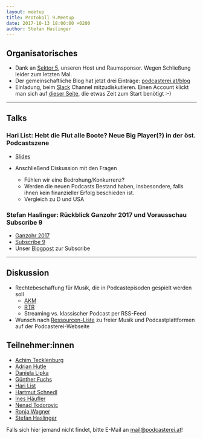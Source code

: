 ```yaml
---
layout: meetup
title: Protokoll 9.Meetup
date: 2017-10-13 18:00:00 +0200
author: Stefan Haslinger
---
```


## Organisatorisches

* Dank an [Sektor 5](http://www.sektor5.at/), unseren Host und Raumsponsor. Wegen Schließung leider
  zum letzten Mal.
* Der gemeinschaftliche Blog hat jetzt drei Einträge: [podcasterei.at/blog](https://podcasterei.at/blog)
* Einladung, beim [Slack](https://podcasterei.slack.com) Channel mitzudiskutieren. Einen Account
  klickt man sich auf [dieser Seite](https://podcasterei.herokuapp.com/), die etwas Zeit zum Start
  benötigt :-)

<hr/>

## Talks

### Hari List: Hebt die Flut alle Boote? Neue Big Player(?) in der öst. Podcastszene

* [Slides](https://de.slideshare.net/HaraldList1/hebt-die-flut-alle-boote-neue-big-player-in-der-st-podcastszene?qid=cbeb39e8-cffe-4939-ae8e-940309b01d45)

* Anschließend Diskussion mit den Fragen
  * Fühlen wir eine Bedrohung/Konkurrenz?
  * Werden die neuen Podcasts Bestand haben, insbesondere, falls ihnen kein finanzieller Erfolg
    beschieden ist.
  * Vergleich zu D und USA


### Stefan Haslinger: Rückblick Ganzohr 2017 und Vorausschau Subscribe 9

* [Ganzohr 2017](https://www.uibk.ac.at/congress/ganzohr2017/)
* [Subscribe 9](https://das-sendezentrum.de/subscribe/sub9/)
* Unser [Blogpost](https://www.podcasterei.at/2017/09/14/subscribe09.html) zur Subscribe

<hr/>

## Diskussion

* Rechtebeschaffung für Musik, die in Podcastepisoden gespielt werden soll
  * [AKM](http://www.akm.at/)
  * [RTR](https://www.rtr.at/)
  * Streaming vs. klassischer Podcast per RSS-Feed
* Wunsch nach [Ressourcen-Liste](/ressourcen) zu freier Musik und Podcastplattformen auf der
  Podcasterei-Webseite


## Teilnehmer:innen

* [Achim Tecklenburg](/people/achim_tecklenburg.html)
* [Adrian Hutle](/people/adrian_hutle.html)
* [Daniela Lipka](/people/daniela_lipka.html)
* [Günther Fuchs](/people/günther_fuchs.html)
* [Hari List](/people/hari_list.html)
* [Hartmut Schnedl](/people/hartmut_schnedl.html)
* [Ines Häufler](/people/ines_haeufler.html)
* [Nenad Todorovic](/people/nenad_todorovic.html)
* [Ronja Wagner](/people/ronja_wagner.html)
* [Stefan Haslinger](/people/stefan_haslinger.html)

Falls sich hier jemand nicht findet, bitte E-Mail an <mail@podcasterei.at>!
